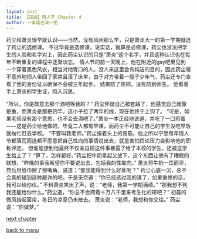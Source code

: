 ```yaml
---
layout: post
title: 【完结】情人节 Chapter 4
author: 一条尾巴演一把
---
```




药尘和萧炎很早就认识——当然，没有风闲那么早，只是萧炎大一的第一学期就选了药尘的选修课。
不过毕竟是选修课，说实话，就算是必修课，药尘也没法把学生的人脸和名字对上，因此药尘认识的只是“萧炎”这个名字，并且这种认识也在每年不断重复的课程中逐渐淡忘。
情人节的前一天晚上，他在附近的gay吧里见到一个穿着黑色风衣，相当对他胃口的人。没人来这里会有纯洁的目的，因此药尘毫不意外地把人带回了家并且滚了床单，由于对方带着一股子少年气，药尘还专门查看了他的身份证以确保不会被三年起步。
结果防了炼铜，没有防到师生。
他看着手上萧炎的学生证，陷入沉思。

“所以，你是故意去那个酒吧等我的？”
药尘怀疑自己被套路了，他感觉自己就像是鱼，而萧炎是那把钓竿，这小子拉了两年的线，现在他终于上钩了。
“可是，如果老师没有那个意思，也不会去酒吧了。”萧炎一本正经地说道，并吃了一口煎蛋——这是药尘给他做的，毕竟二人都有早课，而药尘不可能让自己的学生没吃早饭就匆忙赶去学校。
“不要叫我老师。”药尘按着头上的青筋，他之所以宁愿每年情人节都落荒而逃都不愿意把自己性向的事情说出去，就是害怕舆论压力会影响他的职称评定。
但谁能想到他最终不仅亲自把这件事暴露了给了本校的学生，还被这学生给上了？
“算了，怎样都好。”药尘把牛奶拿起又放下，这个东西让他有了糟糕的联想，“昨晚的事我希望你不要说出去，包括我的性取向。”
萧炎将牛奶一饮而尽，然后用纸巾擦了擦嘴角，说道：“那我能得到什么好处呢？”
药尘心底一沉，总不会真的碰到这种敲诈的吧，于是无奈道：“你已经选过我的课了，如果重修的话，我可以给你优。”
不料萧炎笑出了声，说：“老师，我第一学期满绩。”
“那我想不到我还能给你什么。”药尘道，“你总不会跨着十万八千里来考生化的研吧？”
初晨的微风抬起窗帘，冬日的凉意仍未散去。
萧炎说：“老师，我想和你交往。”
药尘说：“你做梦。”

[next chapter](https://allforyanchen.github.io/2020/07/18/post-22-chapter-5.html)

[back to manu](https://allforyanchen.github.io/2020/07/18/post-22.html)
